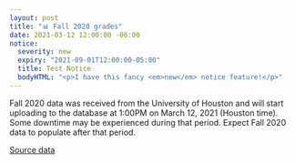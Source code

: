 ```yaml
---
layout: post
title: "📊 Fall 2020 grades"
date: 2021-03-12 12:00:00 -06:00
notice:
  severity: new
  expiry: "2021-09-01T12:00:00-05:00"
  title: Test Notice
  bodyHTML: "<p>I have this fancy <em>new</em> notice feature!</p>"
---
```


Fall 2020 data was received from the University of Houston and will start uploading to the database at 1:00PM on March 12, 2021 (Houston time). Some downtime may be experienced during that period. Expect Fall 2020 data to populate after that period.

[Source data](https://github.com/cougargrades/publicdata/blob/4a6dcdb53d8a0f77a1633385b1a99dbd1027f307/documents/edu.uh.grade_distribution/Interim%20Grade%20Policy/IR06972%20Grade%20Distribution_Fall%202020.csv)

